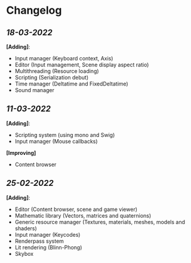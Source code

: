Changelog
===

*18-03-2022*
-
**[Adding]**:
* Input manager (Keyboard context, Axis)
* Editor (Input management, Scene display aspect ratio)
* Multithreading (Resource loading)
* Scripting (Serialization debut)
* Time manager (Deltatime and FixedDeltatime)
* Sound manager

*11-03-2022*
-
**[Adding]**:
* Scripting system (using mono and Swig)
* Input manager (Mouse callbacks)

**[Improving]**
* Content browser

*25-02-2022*
-
**[Adding]**:
* Editor (Content browser, scene and game viewer)
* Mathematic library (Vectors, matrices and quaternions)
* Generic resource manager (Textures, materials, meshes, models and shaders)
* Input manager (Keycodes)
* Renderpass system
* Lit rendering (Blinn-Phong)
* Skybox

